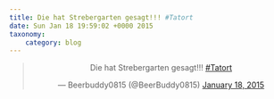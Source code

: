 ```yaml
---
title: Die hat Strebergarten gesagt!!! #Tatort
date: Sun Jan 18 19:59:02 +0000 2015
taxonomy:
    category: blog
---
```

<blockquote class="twitter-tweet" align="center" width="350"><p lang="de" dir="ltr">Die hat Strebergarten gesagt!!! <a href="https://twitter.com/hashtag/Tatort?src=hash">#Tatort</a></p>&mdash; Beerbuddy0815 (@BeerBuddy0815) <a href="https://twitter.com/BeerBuddy0815/status/556903372146868226">January 18, 2015</a></blockquote>
